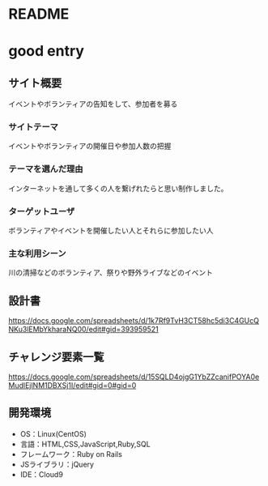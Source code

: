 # README
# good entry

## サイト概要
イベントやボランティアの告知をして、参加者を募る

### サイトテーマ
イベントやボランティアの開催日や参加人数の把握

### テーマを選んだ理由
インターネットを通して多くの人を繋げれたらと思い制作しました。

### ターゲットユーザ
ボランティアやイベントを開催したい人とそれらに参加したい人

### 主な利用シーン
川の清掃などのボランティア、祭りや野外ライブなどのイベント

## 設計書
https://docs.google.com/spreadsheets/d/1k7Rf9TvH3CT58hc5di3C4GUcQNKu3lEMbYkharaNQ00/edit#gid=393959521

## チャレンジ要素一覧
https://docs.google.com/spreadsheets/d/15SQLD4ojgG1YbZZcanifPOYA0eMudlEjlNM1DBXSj1I/edit#gid=0#gid=0

## 開発環境
- OS：Linux(CentOS)
- 言語：HTML,CSS,JavaScript,Ruby,SQL
- フレームワーク：Ruby on Rails
- JSライブラリ：jQuery
- IDE：Cloud9

